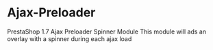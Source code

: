 # Ajax-Preloader
PrestaShop 1.7 Ajax Preloader Spinner Module
This module will ads an overlay with a spinner during each ajax load